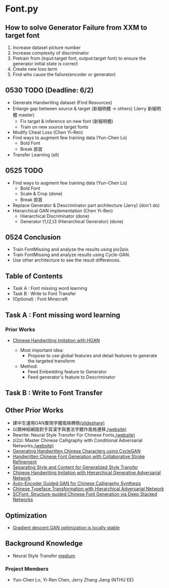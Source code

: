 # Font.py

## How to solve Generator Failure from XXM to target font
1. Increase dataset picture number
2. Increase complexity of discriminator
3. Pretrain from (input:target font, output:target font) to ensure the generator initial state is correct
4. Create new loss term
5. Find who cause the failure(encoder or generator)


## 0530 TODO (Deadline: 6/2)
- Generate Handwriting dataset (Find Resources)
- Enlarge gap between source & target (新細明體 -> others) (Jerry 新細明體 master)
  - Fix target & inference on new font (新細明體)
  - Train on new source target fonts
- Modify Cheat Loss (Chen Yi-Ren)
- Find ways to augment few training data (Yun-Chen Lo) 
  - Bold Font
  - Break 部首
- Transfer Learning (all)

## 0525 TODO
- Find ways to augment few training data (Yun-Chen Lo) 
  - Bold Font
  - Scale & Crop (done)
  - Break 部首
- Replace Generator & Descriminator part architecture (Jerry) (don't do)
- Hierarchical GAN implementation (Chen Yi-Ren)
  - Hierarchical Discriminator (done)
  - Generator t1,t2,t3 (Hierarchical Generator) (done)

## 0524 Conclusion
- Train FontMissing and analyze the results using pix2pix.
- Train FontMissing and analyze results using Cycle-GAN.
- Use other architecture to see the result differences. 

## Table of Contents
- Task A : Font missing word learning
- Task B : Write to Font Transfer
- (Optional) : Font Minecraft

## Task A : Font missing word learning
### Prior Works
* [Chinese Handwriting Imitation with HGAN](http://bmvc2018.org/contents/papers/1141.pdf) 


  - Most important idea:
    - Propose to use global features and detail features to generate the targeted transform
  - Method:
    - Feed Embedding feature to Generator
    - Feed generator's feature to Descriminator

## Task B : Write to Font Transfer


## Other Prior Works
* 建中生運用GAN實現字體風格轉換[(slideshare)](https://www.slideshare.net/cnanews/gan-137298578)
* 以類神經網路對手寫漢字與書法字體作風格遷移[.(website)](http://ludwig.willyoudo.com/?p=1219)
* Rewrite: Neural Style Transfer For Chinese Fonts[.(website)](https://github.com/kaonashi-tyc/Rewrite)
* zi2zi: Master Chinese Calligraphy with Conditional Adversarial Networks[.(website)](https://github.com/kaonashi-tyc/zi2zi)
* [Generating Handwritten Chinese Characters using CycleGAN](https://ieeexplore.ieee.org/stamp/stamp.jsp?arnumber=8354132)
* [Handwritten Chinese Font Generation with Collaborative Stroke Refinement](https://arxiv.org/pdf/1904.13268.pdf)
* [Separating Style and Content for Generalized Style Transfer](https://arxiv.org/pdf/1711.06454.pdf)
* [Chinese Handwriting Imitation with Hierarchical Generative Adversarial Network](http://bmvc2018.org/contents/papers/1141.pdf)
* [Auto-Encoder Guided GAN for Chinese Calligraphy Synthesis](https://arxiv.org/pdf/1706.08789.pdf)
* [Chinese Typeface Transformation with Hierarchical Adversarial Network](https://arxiv.org/pdf/1711.06448.pdf)
* [SCFont: Structure-guided Chinese Font Generation via Deep Stacked Networks](http://www.icst.pku.edu.cn/zlian/docs/2019-01/20190122112100781376.pdf)

## Optimization
 * [Gradient descent GAN optimization is locally stable](http://papers.nips.cc/paper/7142-gradient-descent-gan-optimization-is-locally-stable)

## Background Knowledge
* Neural Style Transfer [medium](https://towardsdatascience.com/neural-style-transfer-tutorial-part-1-f5cd3315fa7f)

### Project Members
- Yun-Chen Lo, Yi-Ren Chen, Jerry Zhang Jiang (NTHU EE)

